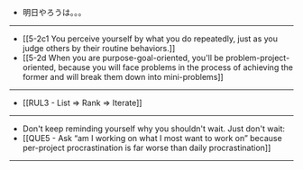 - 明日やろうは。。。
---
- [[5-2c1 You perceive yourself by what you do repeatedly, just as you judge others by their routine behaviors.]]
- [[5-2d When you are purpose-goal-oriented, you'll be problem-project-oriented, because you will face problems in the process of achieving the former and will break them down into mini-problems]]
---
- [[RUL3 - List ⇒ Rank ⇒ Iterate]]
---
- Don't keep reminding yourself why you shouldn't wait. Just don't wait:
- [[QUE5 - Ask “am I working on what I most want to work on” because per-project procrastination is far worse than daily procrastination]]
---
